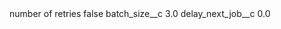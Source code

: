 <?xml version="1.0" encoding="UTF-8"?>
<CustomMetadata xmlns="http://soap.sforce.com/2006/04/metadata" xmlns:xsi="http://www.w3.org/2001/XMLSchema-instance" xmlns:xsd="http://www.w3.org/2001/XMLSchema">
    <label>number of retries</label>
    <protected>false</protected>
    <values>
        <field>batch_size__c</field>
        <value xsi:type="xsd:double">3.0</value>
    </values>
    <values>
        <field>delay_next_job__c</field>
        <value xsi:type="xsd:double">0.0</value>
    </values>
</CustomMetadata>
